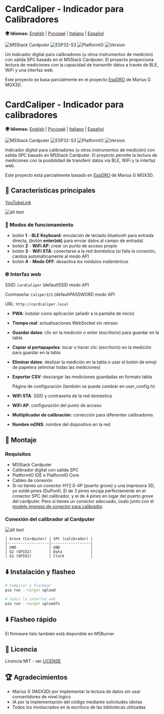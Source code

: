 # CardCaliper - Indicador para Calibradores

**🌍 Idiomas:** [English](README.md) | [Русский](README_RU.md) | [Italiano](README_IT.md) | [Español](README_ES.md)

![M5Stack Cardputer](https://img.shields.io/badge/Hardware-M5Stack%20Cardputer-blue)
![ESP32-S3](https://img.shields.io/badge/MCU-ESP32--S3-green)
![PlatformIO](https://img.shields.io/badge/Platform-PlatformIO-orange)
![Version](https://img.shields.io/badge/Version-2.0.0-brightgreen)

Un indicador digital para calibradores (u otros instrumentos de medición) con salida SPC basado en el M5Stack Cardputer. El proyecto proporciona lectura de mediciones con la capacidad de transmitir datos a través de BLE, WiFi y una interfaz web.

Este proyecto se basa parcialmente en el proyecto [EspDRO](https://github.com/MGX3D/EspDRO) de Marius G MGX3D.


# CardCaliper - Indicador para calibradores

**🌍 Idiomas:** [English](README.md) | [Русский](README_RU.md) | [Italiano](README_IT.md) | [Español](README_ES.md)

![M5Stack Cardputer](https://img.shields.io/badge/Hardware-M5Stack%20Cardputer-blue)
![ESP32-S3](https://img.shields.io/badge/MCU-ESP32--S3-green)
![PlatformIO](https://img.shields.io/badge/Platform-PlatformIO-orange)
![Version](https://img.shields.io/badge/Version-2.0.0-brightgreen)

Indicador digital para calibradores (u otros instrumentos de medición) con salida SPC basado en M5Stack Cardputer. El proyecto permite la lectura de mediciones con la posibilidad de transferir datos vía BLE, WiFi y la interfaz web.

Este proyecto está parcialmente basado en [EspDRO](https://github.com/MGX3D/EspDRO) de Marius G MGX3D.

## 🎯 Características principales

[YouTubeLink](https://www.youtube.com/shorts/dYnquSnqz-o)

![alt text](images/CardCaliperGIF.gif)
### 🔗 Modos de funcionamiento
- botón **1** - **BLE Keyboard**: emulación de teclado bluetooth para entrada directa, (botón **enter(ok)** para enviar datos al campo de entrada)
- botón **2** - **WiFi AP**: crear un punto de acceso propio
- botón **3** - **WiFi STA**: conectarse a la red doméstica (si falla la conexión, cambia automáticamente al modo AP)
- botón **4** - **Modo OFF**: desactiva los módulos inalámbricos  

### 🌐 Interfaz web
  SSID: `CardCaliper` (defaultSSID modo AP)

  Contraseña: `Caliper123` (defaultPASSWORD modo AP)

  URL: `http://cardcaliper.local`
- **PWA**: instalar como aplicación (añadir a la pantalla de inicio)
- **Tiempo real**: actualizaciones WebSocket sin retraso
- **Guardar datos**: clic en la medición o enter (escritorio) para guardar en la tabla
- **Copiar al portapapeles**: tocar o hacer clic (escritorio) en la medición para guardar en la tabla
- **Eliminar datos**: deslizar la medición en la tabla o usar el botón de emoji de papelera (eliminar todas las mediciones)
- **Exportar CSV**: descargar las mediciones guardadas en formato tabla

  Página de configuración (también se puede cambiar en user_config.h):
- **WiFi STA**: SSID y contraseña de la red doméstica
- **WiFi AP**: configuración del punto de acceso
- **Multiplicador de calibración**: corrección para diferentes calibradores
- **Nombre mDNS**: nombre del dispositivo en la red

## 🔧 Montaje
### Requisitos
- M5Stack Cardputer
- Calibrador digital con salida SPC
- PlatformIO IDE o PlatformIO Core
- Cables de conexión
- Si no tienes un conector HY2.0-4P (puerto grove) y una impresora 3D,
  yo soldé pines (DuPont). El de 3 pines encaja perfectamente en el conector SPC del calibrador, y el de 4 pines en lugar del puerto grove del cardputer.
  Pero si tienes un conector adecuado, úsalo junto con el [modelo impreso de conector para calibrador](https://github.com/MGX3D/EspDRO/blob/master/CAD/spc_connector.stl).

### Conexión del calibrador al Cardputer
![alt text](images/Pinout.png)

```
| Grove (Cardputer) | SPC (calibrador) |
|-------------------|------------------|
| GND               | GND              |
| G2 (GPIO2)        | Data             |
| G1 (GPIO1)        | Clock            |
```

## ⬇️ Instalación y flasheo

```bash
# Compilar y flashear
pio run --target upload

# Subir la interfaz web
pio run --target uploadfs
```
## ⬇️ Flasheo rápido

El firmware listo también está disponible en M5Burner

## 📄 Licencia

Licencia MIT - ver [LICENSE](LICENSE)

## 🏆 Agradecimientos

- Marius G (MGX3D) por implementar la lectura de datos sin usar convertidores de nivel lógico
- IA por la implementación del código mediante solicitudes idiotas
- Todos los involucrados en la escritura de las bibliotecas utilizadas
